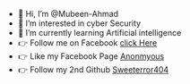 - 👋 Hi, I’m @Mubeen-Ahmad
- 👀 I’m interested in cyber Security
- 🌱 I’m currently learning Artificial intelligence
- 👉 Follow me on Facebook <a href=https://www.facebook.com/Sweeterror404/>click Here</a>
- 👉 Like my Facebook Page <a href=https://www.facebook.com/Sweeterror404/>Anonmyous</a>
- 👉 Follow my 2nd Github <a href=https://www.github.com/Sweeterror404/>Sweeterror404</a>
